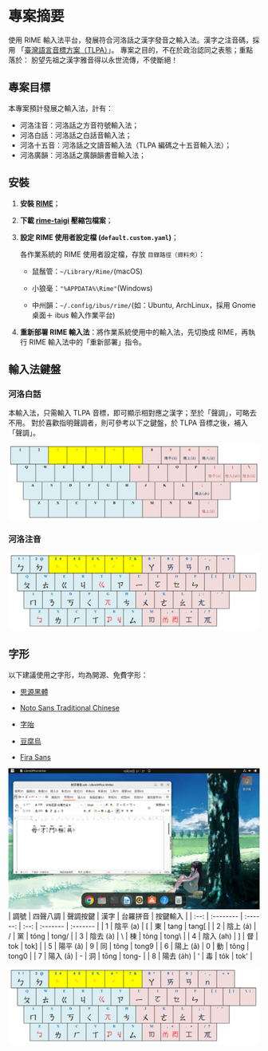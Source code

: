 # 專案摘要

使用 RIME 輸入法平台，發展符合河洛話之漢字發音之輸入法。漢字之注音碼，採用
「[臺灣語言音標方案（TLPA）](https://zh.wikipedia.org/zh-tw/%E8%87%BA%E7%81%A3%E8%AA%9E%E8%A8%80%E9%9F%B3%E6%A8%99%E6%96%B9%E6%A1%88)」。
專案之目的，不在於政治認同之表態；重點落於：
朌望先祖之漢字雅音得以永世流傳，不使斷絕！

## 專案目標

本專案預計發展之輸入法，計有：

- 河洛注音：河洛話之方音符號輸入法；
- 河洛白話：河洛話之白話音輸入法；
- 河洛十五音：河洛話之文讀音輸入法（TLPA 編碼之十五音輸入法）；
- 河洛廣韻：河洛話之廣韻韻書音輸入法；

## 安裝

1. **安裝 [RIME](http://rime.im)**；

2. **下載 [rime-taigi](https://github.com/AlanJui/rime-taigi/releases) 壓縮包檔案**；

3. **設定 RIME 使用者設定檔 (`default.custom.yaml`)**；

   各作業系統的 RIME 使用者設定檔，存放 `目錄路徑（資料夾）`：

   - 鼠鬚管：`~/Library/Rime/`(macOS)

   - 小狼毫：`"%APPDATA%\Rime"`(Windows)

   - 中州韻：`~/.config/ibus/rime/`(如：Ubuntu, ArchLinux，採用 Gnome 桌面＋ ibus 輸入作業平台)

4. **重新部署 RIME 輸入法**：將作業系統使用中的輸入法，先切換成 RIME，再執行 RIME
   輸入法中的「重新部署」指令。

## 輸入法鍵盤

### 河洛白話

本輸入法，只需輸入 TLPA 音標，即可顯示相對應之漢字；至於「聲調」，可略去不用。
對於喜歡指明聲調者，則可參考以下之鍵盤，於 TLPA 音標之後，補入「聲調」。

![聲調鍵盤](./docs/static/img/keyboard2.png)

### 河洛注音

![方音符號鍵盤](./docs/static/img/keyboard.png)

## 字形

以下建議使用之字形，均為開源、免費字形：

- [思源黑體](https://github.com/adobe-fonts/source-han-sans)

- [Noto Sans Traditional Chinese](https://fonts.google.com/noto/specimen/Noto+Sans+TC)

- [字咍](https://github.com/ButTaiwan/taigivs/releases)

- [豆腐烏](https://github.com/glll4678/tshiuthau)

- [Fira Sans](https://github.com/mozilla/Fira)

![操作畫面](./docs/static/img/rime-taigi.png)
| 調號 | 四聲八調 | 聲調按鍵 | 漢字 | 台羅拼音 | 按鍵輸入 |
| :--: | :-------- | :------: | :--: | :------- | :------- |
| 1 | 陰平 (a) | [ | 東 | tang | tang[ |
| 2 | 陰上 (á) | / | 黨 | tóng | tong/ |
| 3 | 陰去 (à) | \ | 棟 | tòng | tong\ |
| 4 | 陰入 (ah) | ] | 督 | tok | tok] |
| 5 | 陽平 (â) | 9 | 同 | tông | tong9 |
| 6 | 陽上 (ǎ) | 0 | 動 | tǒng | tong0 |
| 7 | 陽入 (ā) | - | 洞 | tōng | tong- |
| 8 | 陽去 (a̍h) | ' | 毒 | to̍k | tok' |

![注音符號鍵盤](./docs/static/img/keyboard.png)
